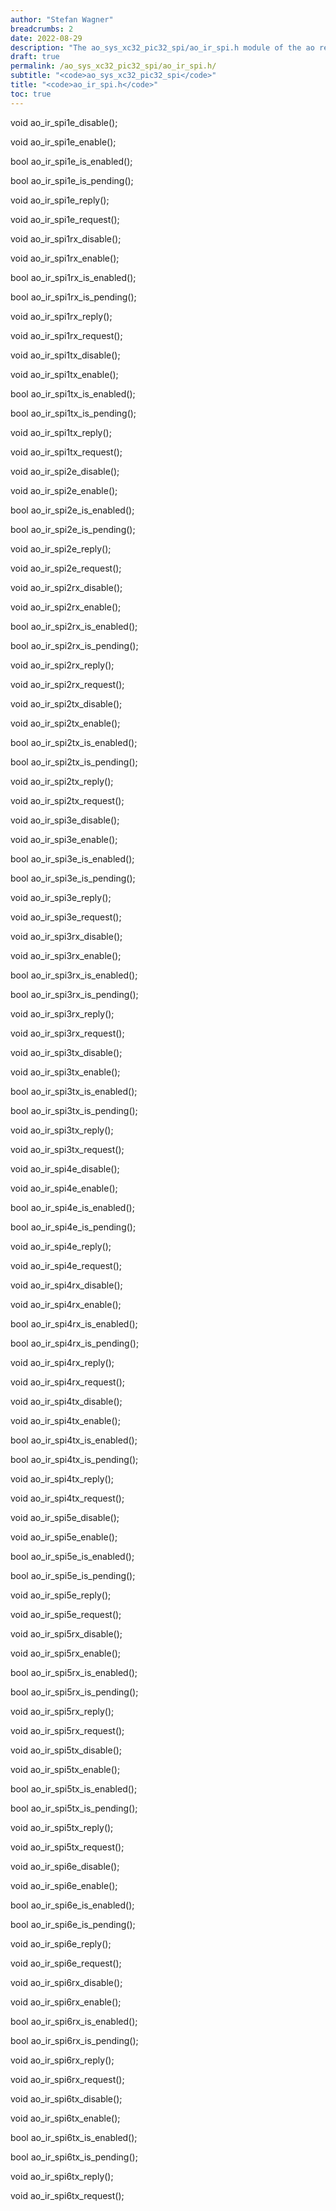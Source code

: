 ```yaml
---
author: "Stefan Wagner"
breadcrumbs: 2
date: 2022-08-29
description: "The ao_sys_xc32_pic32_spi/ao_ir_spi.h module of the ao real-time operating system."
draft: true
permalink: /ao_sys_xc32_pic32_spi/ao_ir_spi.h/ 
subtitle: "<code>ao_sys_xc32_pic32_spi</code>"
title: "<code>ao_ir_spi.h</code>"
toc: true
---
```


void    ao_ir_spi1e_disable();

void    ao_ir_spi1e_enable();

bool    ao_ir_spi1e_is_enabled();

bool    ao_ir_spi1e_is_pending();

void    ao_ir_spi1e_reply();

void    ao_ir_spi1e_request();

void    ao_ir_spi1rx_disable();

void    ao_ir_spi1rx_enable();

bool    ao_ir_spi1rx_is_enabled();

bool    ao_ir_spi1rx_is_pending();

void    ao_ir_spi1rx_reply();

void    ao_ir_spi1rx_request();

void    ao_ir_spi1tx_disable();

void    ao_ir_spi1tx_enable();

bool    ao_ir_spi1tx_is_enabled();

bool    ao_ir_spi1tx_is_pending();

void    ao_ir_spi1tx_reply();

void    ao_ir_spi1tx_request();

void    ao_ir_spi2e_disable();

void    ao_ir_spi2e_enable();

bool    ao_ir_spi2e_is_enabled();

bool    ao_ir_spi2e_is_pending();

void    ao_ir_spi2e_reply();

void    ao_ir_spi2e_request();

void    ao_ir_spi2rx_disable();

void    ao_ir_spi2rx_enable();

bool    ao_ir_spi2rx_is_enabled();

bool    ao_ir_spi2rx_is_pending();

void    ao_ir_spi2rx_reply();

void    ao_ir_spi2rx_request();

void    ao_ir_spi2tx_disable();

void    ao_ir_spi2tx_enable();

bool    ao_ir_spi2tx_is_enabled();

bool    ao_ir_spi2tx_is_pending();

void    ao_ir_spi2tx_reply();

void    ao_ir_spi2tx_request();

void    ao_ir_spi3e_disable();

void    ao_ir_spi3e_enable();

bool    ao_ir_spi3e_is_enabled();

bool    ao_ir_spi3e_is_pending();

void    ao_ir_spi3e_reply();

void    ao_ir_spi3e_request();

void    ao_ir_spi3rx_disable();

void    ao_ir_spi3rx_enable();

bool    ao_ir_spi3rx_is_enabled();

bool    ao_ir_spi3rx_is_pending();

void    ao_ir_spi3rx_reply();

void    ao_ir_spi3rx_request();

void    ao_ir_spi3tx_disable();

void    ao_ir_spi3tx_enable();

bool    ao_ir_spi3tx_is_enabled();

bool    ao_ir_spi3tx_is_pending();

void    ao_ir_spi3tx_reply();

void    ao_ir_spi3tx_request();

void    ao_ir_spi4e_disable();

void    ao_ir_spi4e_enable();

bool    ao_ir_spi4e_is_enabled();

bool    ao_ir_spi4e_is_pending();

void    ao_ir_spi4e_reply();

void    ao_ir_spi4e_request();

void    ao_ir_spi4rx_disable();

void    ao_ir_spi4rx_enable();

bool    ao_ir_spi4rx_is_enabled();

bool    ao_ir_spi4rx_is_pending();

void    ao_ir_spi4rx_reply();

void    ao_ir_spi4rx_request();

void    ao_ir_spi4tx_disable();

void    ao_ir_spi4tx_enable();

bool    ao_ir_spi4tx_is_enabled();

bool    ao_ir_spi4tx_is_pending();

void    ao_ir_spi4tx_reply();

void    ao_ir_spi4tx_request();

void    ao_ir_spi5e_disable();

void    ao_ir_spi5e_enable();

bool    ao_ir_spi5e_is_enabled();

bool    ao_ir_spi5e_is_pending();

void    ao_ir_spi5e_reply();

void    ao_ir_spi5e_request();

void    ao_ir_spi5rx_disable();

void    ao_ir_spi5rx_enable();

bool    ao_ir_spi5rx_is_enabled();

bool    ao_ir_spi5rx_is_pending();

void    ao_ir_spi5rx_reply();

void    ao_ir_spi5rx_request();

void    ao_ir_spi5tx_disable();

void    ao_ir_spi5tx_enable();

bool    ao_ir_spi5tx_is_enabled();

bool    ao_ir_spi5tx_is_pending();

void    ao_ir_spi5tx_reply();

void    ao_ir_spi5tx_request();

void    ao_ir_spi6e_disable();

void    ao_ir_spi6e_enable();

bool    ao_ir_spi6e_is_enabled();

bool    ao_ir_spi6e_is_pending();

void    ao_ir_spi6e_reply();

void    ao_ir_spi6e_request();

void    ao_ir_spi6rx_disable();

void    ao_ir_spi6rx_enable();

bool    ao_ir_spi6rx_is_enabled();

bool    ao_ir_spi6rx_is_pending();

void    ao_ir_spi6rx_reply();

void    ao_ir_spi6rx_request();

void    ao_ir_spi6tx_disable();

void    ao_ir_spi6tx_enable();

bool    ao_ir_spi6tx_is_enabled();

bool    ao_ir_spi6tx_is_pending();

void    ao_ir_spi6tx_reply();

void    ao_ir_spi6tx_request();

